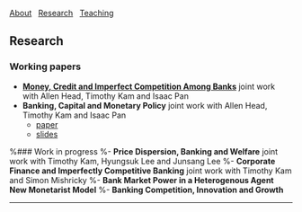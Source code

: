 [About](/index) &nbsp; [Research](/Research) &nbsp; [Teaching](/Teaching)


## Research

### Working papers

- [**Money, Credit and Imperfect Competition Among Banks**](https://github.com/samiengmanng/samiengmanng.github.io/files/8138292/hknp-2022-02-03.pdf)
  joint work with Allen Head, Timothy Kam and Isaac Pan 
- **Banking, Capital and Monetary Policy** 
  joint work with Allen Head, Timothy Kam and Isaac Pan 
  * [paper](https://github.com/samiengmanng/samiengmanng.github.io/files/8667022/bjaww_11_May.pdf)
  * [slides](https://github.com/samiengmanng/samiengmanng.github.io/files/8241717/slides_ANU_v2.pdf)

%### Work in progress
%- **Price Dispersion, Banking and Welfare** joint work with Timothy Kam, Hyungsuk Lee and Junsang Lee
%- **Corporate Finance and Imperfectly Competitive Banking** joint work with Timothy Kam and Simon Mishricky
%- **Bank Market Power in a Heterogenous Agent New Monetarist Model**
%- **Banking Competition, Innovation and Growth**

---
<p style="font-size:11px">
